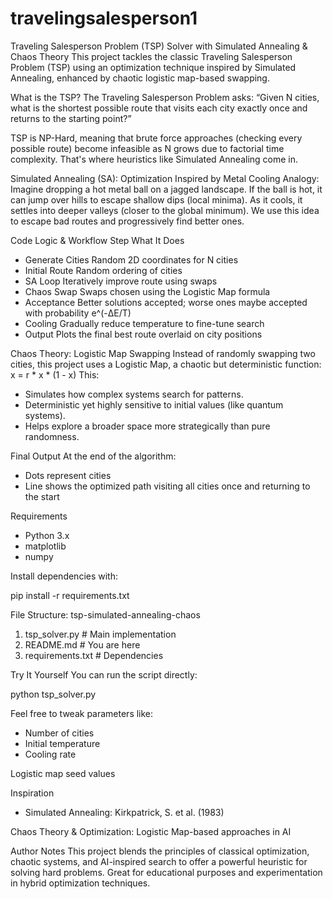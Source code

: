 # travelingsalesperson1

Traveling Salesperson Problem (TSP) Solver with Simulated Annealing & Chaos Theory
This project tackles the classic Traveling Salesperson Problem (TSP) using an optimization technique inspired by Simulated Annealing, enhanced by chaotic logistic map-based swapping.

What is the TSP?
The Traveling Salesperson Problem asks:
“Given N cities, what is the shortest possible route that visits each city exactly once and returns to the starting point?”

TSP is NP-Hard, meaning that brute force approaches (checking every possible route) become infeasible as N grows due to factorial time complexity. That's where heuristics like Simulated Annealing come in.

Simulated Annealing (SA): Optimization Inspired by Metal Cooling
Analogy:
Imagine dropping a hot metal ball on a jagged landscape. If the ball is hot, it can jump over hills to escape shallow dips (local minima). As it cools, it settles into deeper valleys (closer to the global minimum). We use this idea to escape bad routes and progressively find better ones.

Code Logic & Workflow
Step	What It Does
- Generate Cities	Random 2D coordinates for N cities
- Initial Route	Random ordering of cities
- SA Loop	Iteratively improve route using swaps
- Chaos Swap	Swaps chosen using the Logistic Map formula
- Acceptance	Better solutions accepted; worse ones maybe accepted with probability e^(-ΔE/T)
- Cooling	Gradually reduce temperature to fine-tune search
- Output	Plots the final best route overlaid on city positions

Chaos Theory: Logistic Map Swapping
Instead of randomly swapping two cities, this project uses a Logistic Map, a chaotic but deterministic function: x = r * x * (1 - x)
This: 
- Simulates how complex systems search for patterns.
- Deterministic yet highly sensitive to initial values (like quantum systems).
- Helps explore a broader space more strategically than pure randomness.

Final Output
At the end of the algorithm:
- Dots represent cities
- Line shows the optimized path visiting all cities once and returning to the start

Requirements
- Python 3.x
- matplotlib
- numpy

Install dependencies with:

pip install -r requirements.txt

File Structure: tsp-simulated-annealing-chaos
1. tsp_solver.py         # Main implementation
2. README.md             # You are here
3. requirements.txt      # Dependencies

Try It Yourself
You can run the script directly:

python tsp_solver.py

Feel free to tweak parameters like:
- Number of cities
- Initial temperature
- Cooling rate

Logistic map seed values

Inspiration
- Simulated Annealing: Kirkpatrick, S. et al. (1983)

Chaos Theory & Optimization: Logistic Map-based approaches in AI

Author Notes
This project blends the principles of classical optimization, chaotic systems, and AI-inspired search to offer a powerful heuristic for solving hard problems. Great for educational purposes and experimentation in hybrid optimization techniques.

